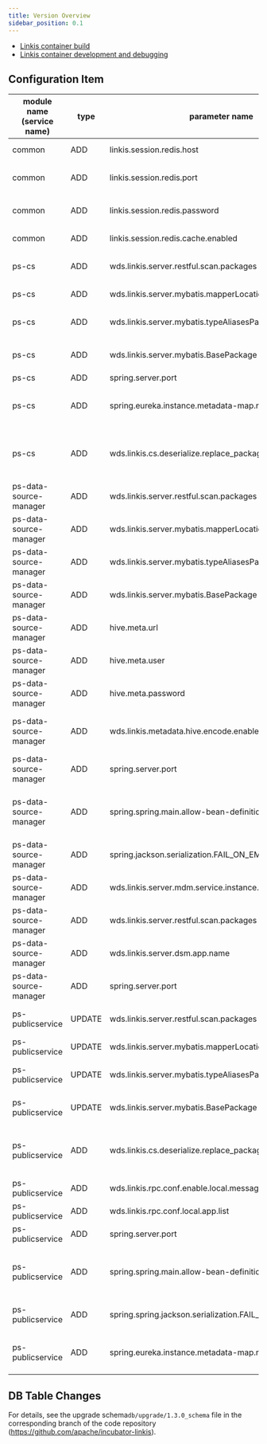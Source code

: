```yaml
---
title: Version Overview
sidebar_position: 0.1
---
```

- [Linkis container build](/development/linkis-docker-build-instrument.md)
- [Linkis container development and debugging](/development/linkis-docker-build-instrument.md)

## Configuration Item

| module name (service name) | type | parameter name | default value | description |
| --------------- | ----- | -------------------------------------------------------- | ---------------- | ------------------------------------------------------- |
| common | ADD |linkis.session.redis.host| 127.0.0.1 | redis connection IP |
| common | ADD |linkis.session.redis.port| 6379 | redis connection port |
| common | ADD |linkis.session.redis.password| test123 | redis connection password |
| common | ADD |linkis.session.redis.cache.enabled| false | redis sso switch |
| ps-cs | ADD | wds.linkis.server.restful.scan.packages | org.apache.linkis.cs.server.restful | restful packages scan path |
| ps-cs | ADD | wds.linkis.server.mybatis.mapperLocations | classpath*:org/apache/linkis/cs/persistence/dao/impl/*.xml | mapper scan path |
| ps-cs | ADD | wds.linkis.server.mybatis.typeAliasesPackage | org.apache.linkis.cs.persistence.entity |  table map entity class package path |
| ps-cs | ADD | wds.linkis.server.mybatis.BasePackage | org.apache.linkis.cs.persistence.dao | Mybatis package scan path |
| ps-cs | ADD | spring.server.port | 9108 | server port |
| ps-cs | ADD | spring.eureka.instance.metadata-map.route | cs_1_dev | ps-cs route prefix(must be start with cs_) |
| ps-cs | ADD | wds.linkis.cs.deserialize.replace_package_header.enable |  false | Whether to replace the packet header during deserialization |
| ps-data-source-manager | ADD | wds.linkis.server.restful.scan.packages | org.apache.linkis.datasourcemanager.core.restful | restfu packages Scan path |
| ps-data-source-manager | ADD | wds.linkis.server.mybatis.mapperLocations | classpath:org/apache/linkis/datasourcemanager/core/dao/mapper/*.xml | Mapper Scan path |
| ps-data-source-manager | ADD | wds.linkis.server.mybatis.typeAliasesPackage | org.apache.linkis.datasourcemanager.common.domain,org.apache.linkis.datasourcemanager.core.vo |  table map entity class package path |
| ps-data-source-manager | ADD | wds.linkis.server.mybatis.BasePackage | org.apache.linkis.datasourcemanager.core.dao | Mybatis package scan path |
| ps-data-source-manager | ADD | hive.meta.url | None | hive connection ip |
| ps-data-source-manager | ADD | hive.meta.user | None | hive connection user |
| ps-data-source-manager | ADD | hive.meta.password | None | hive connection password |
| ps-data-source-manager | ADD | wds.linkis.metadata.hive.encode.enabled | false | Whether to enable BASE64 codec |
| ps-data-source-manager | ADD | spring.server.port | 9109 | server port |
| ps-data-source-manager | ADD | spring.spring.main.allow-bean-definition-overriding | true | Whether beans are allowed to define overrides |
| ps-data-source-manager | ADD | spring.jackson.serialization.FAIL_ON_EMPTY_BEANS | false | Whether empty beans are allowed |
| ps-data-source-manager | ADD | wds.linkis.server.mdm.service.instance.expire-in-seconds | 1800 | server instance expire time|
| ps-data-source-manager | ADD | wds.linkis.server.restful.scan.packages | org.apache.linkis.metadata.query.server.restful | restfu packages Scan path |
| ps-data-source-manager | ADD | wds.linkis.server.dsm.app.name | linkis-ps-data-source-manager | server name |
| ps-data-source-manager | ADD | spring.server.port | 9110 | server port |
| ps-publicservice | UPDATE | wds.linkis.server.restful.scan.packages | org.apache.linkis.cs.server.restful,org.apache.linkis.datasourcemanager.core.restful,org.apache.linkis.metadata.query.server.restful,org.apache.linkis.jobhistory.restful,org.apache.linkis.variable.restful,org.apache.linkis.configuration.restful,org.apache.linkis.udf.api,org.apache.linkis.filesystem.restful,org.apache.linkis.filesystem.restful,org.apache.linkis.instance.label.restful,org.apache.linkis.metadata.restful.api,org.apache.linkis.cs.server.restful,org.apache.linkis.bml.restful,org.apache.linkis.errorcode.server.restful | restfu packages Scan path |
|ps-publicservice|UPDATE|wds.linkis.server.mybatis.mapperLocations|classpath*:org/apache/linkis/cs/persistence/dao/impl/*.xml,classpath:org/apache/linkis/datasourcemanager/core/dao/mapper/*.xml,classpath:org/apache/linkis/jobhistory/dao/impl/*.xml,classpath:org/apache/linkis/variable/dao/impl/*.xml,classpath:org/apache/linkis/configuration/dao/impl/*.xml,classpath:org/apache/linkis/udf/dao/impl/*.xml,classpath:org/apache/linkis/instance/label/dao/impl/*.xml,classpath:org/apache/linkis/metadata/hive/dao/impl/*.xml,org/apache/linkis/metadata/dao/impl/*.xml,classpath:org/apache/linkis/bml/dao/impl/*.xml|Mapper Scan path|
|ps-publicservice|UPDATE|wds.linkis.server.mybatis.typeAliasesPackage|org.apache.linkis.cs.persistence.entity,org.apache.linkis.datasourcemanager.common.domain,org.apache.linkis.datasourcemanager.core.vo,org.apache.linkis.configuration.entity,org.apache.linkis.jobhistory.entity,org.apache.linkis.udf.entity,org.apache.linkis.variable.entity,org.apache.linkis.instance.label.entity,org.apache.linkis.manager.entity,org.apache.linkis.metadata.domain,org.apache.linkis.bml.entity|  table map entity class package path |
|ps-publicservice|UPDATE|wds.linkis.server.mybatis.BasePackage|org.apache.linkis.cs.persistence.dao,org.apache.linkis.datasourcemanager.core.dao,org.apache.linkis.jobhistory.dao,org.apache.linkis.variable.dao,org.apache.linkis.configuration.dao,org.apache.linkis.udf.dao,org.apache.linkis.instance.label.dao,org.apache.linkis.metadata.hive.dao,org.apache.linkis.metadata.dao,org.apache.linkis.bml.dao,org.apache.linkis.errorcode.server.dao,org.apache.linkis.publicservice.common.lock.dao|  Mybatis package scan path |
| ps-publicservice | ADD | wds.linkis.cs.deserialize.replace_package_header.enable | false | Whether to replace the packet header during deserialization |
| ps-publicservice | ADD | wds.linkis.rpc.conf.enable.local.message | true | enable local message |
| ps-publicservice | ADD | wds.linkis.rpc.conf.local.app.list | linkis-ps-publicservice | local app list |
| ps-publicservice | ADD | spring.server.port | 9105 | server port |
| ps-publicservice | ADD | spring.spring.main.allow-bean-definition-overriding | true | Whether beans are allowed to define overrides |
| ps-publicservice | ADD | spring.spring.jackson.serialization.FAIL_ON_EMPTY_BEANS | false | Whether empty beans are allowed |
| ps-publicservice | ADD | spring.eureka.instance.metadata-map.route | cs_1_dev | route prefix(must be start with cs_ |

## DB Table Changes
For details, see the upgrade schema`db/upgrade/1.3.0_schema` file in the corresponding branch of the code repository (https://github.com/apache/incubator-linkis).